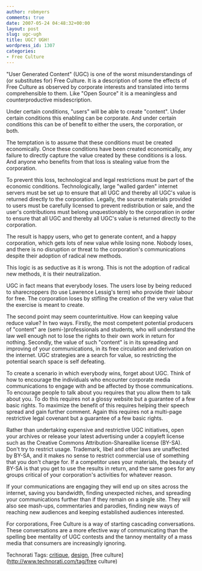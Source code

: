 ```yaml
---
author: robmyers
comments: true
date: 2007-05-24 04:48:32+00:00
layout: post
slug: ugc-ugh
title: UGC? UGH!
wordpress_id: 1307
categories:
- Free Culture
---
```


"User Generated Content" (UGC) is one of the worst misunderstandings of (or substitutes for) Free Culture. It is a description of some the effects of Free Culture as observed by corporate interests and translated into terms comprehensible to them. Like "Open Source" it is a meaningless and counterproductive misdescription.  
  
Under certain conditions, "users" will be able to create "content". Under certain conditions this enabling can be corporate. And under certain conditions this can be of benefit to either the users, the corporation, or both.  
  
The temptation is to assume that these conditions must be created economically. Once these conditions have been created economically, any failure to directly capture the value created by these conditions is a loss. And anyone who benefits from that loss is stealing value from the corporation.  
  
To prevent this loss, technological and legal restrictions must be part of the economic conditions. Technologically, large "walled garden" internet servers must be set up to ensure that all UGC and thereby all UGC's value is returned directly to the corporation. Legally, the source materials provided to users must be carefully licensed to prevent redistribution or sale, and the user's contributions must belong unquestionably to the corporation in order to ensure that all UGC and thereby all UGC's value is returned directly to the corporation.  
  
The result is happy users, who get to generate content, and a happy corporation, which gets lots of new value while losing none. Nobody loses, and there is no disruption or threat to the corporation's communications despite their adoption of radical new methods.  
  
This logic is as seductive as it is wrong. This is not the adoption of radical new methods, it is their neutralization.  
  
UGC in fact means that everybody loses. The users lose by being reduced to sharecroppers (to use Lawrence Lessig's term) who provide their labour for free. The corporation loses by stifling the creation of the very value that the exercise is meant to create.  
  
The second point may seem counterintuitive. How can keeping value reduce value? In two ways. Firstly, the most competent potential producers of "content" are (semi-)professionals and students, who will understand the law well enough not to lose the rights to their own work in return for nothing. Secondly, the value of such "content" is in its spreading and improving of your communications, in its free circulation and derivation on the internet. UGC strategies are a search for value, so restricting the potential search space is self defeating.  
  
To create a scenario in which everybody wins, forget about UGC. Think of how to encourage the individuals who encounter corporate media communications to engage with and be affected by those communications. To encourage people to talk about you requires that you allow them to talk about you. To do this requires not a glossy website but a guarantee of a few basic rights. To maximize the benefit of this requires helping their speech spread and gain further comment. Again this requires not a multi-page restrictive legal covenant but a guarantee of a few basic rights.  
  
Rather than undertaking expensive and restrictive UGC initiatives, open your archives or release your latest advertising under a copyleft license such as the Creative Commons Attribution-Sharealike license (BY-SA). Don't try to restrict usage. Trademark, libel and other laws are unaffected by BY-SA, and it makes no sense to restrict commercial use of something that you don't charge for. If a competitor uses your materials, the beauty of BY-SA is that you get to use the results in return, and the same goes for any groups critical of your corporation's activities for whatever reason.  
  
If your communications are engaging they will end up on sites across the internet, saving you bandwidth, finding unexpected niches, and spreading your communications further than if they remain on a single site. They will also see mash-ups, commentaries and parodies, finding new ways of reaching new audiences and keeping established audiences interested.  
  
For corporations, Free Culture is a way of starting cascading conversations. These conversations are a more efective way of communicating than the spelling bee mentality of UGC contests and the tannoy mentality of a mass media that consumers are increasingly ignoring.  
  


Technorati Tags: [critique](http://www.technorati.com/tag/critique), [design](http://www.technorati.com/tag/design), [free culture](http://www.technorati.com/tag/free culture)

  


